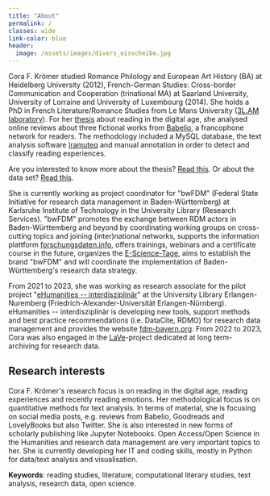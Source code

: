 ```yaml
---
title: "About"
permalink: / 
classes: wide
link-color: blue
header:
  image: /assets/images/divers_eisscheibe.jpg  
---
```

<!-- <font color="#0092ca"> </font> -->

<!-- *<font color="#0092ca">Currently searching for a position at the intersection Digital Humanities, literature, research data management and libraries.</font>*<!--

## Education

<!-- Dr Cora F. Krömer -->
Cora F. Krömer studied Romance Philology <!--(https://www.uni-heidelberg.de/rose/studium/bachelor/allg_praesent_ba_fra.html)--> and European Art History <!-- (https://www.uni-heidelberg.de/de/studium/alle-studienfaecher/europaeische-kunstgeschichte/europaeische-kunstgeschichte-bachelor-25)--> (BA) at Heidelberg University <!-- (https://www.uni-heidelberg.de/de)--> (2012), French-German Studies: Cross-border Communication and Cooperation <!-- https://www.uni-saarland.de/studium/angebot/master/dfs.html) --> (trinational MA) at Saarland University<!--(https://www.uni-saarland.de/start.html)-->, University of Lorraine <!--(https://www.univ-lorraine.fr)--> and University of Luxembourg <!--(https://wwwfr.uni.lu)--> (2014). She holds a PhD in French Literature/Romance Studies from Le Mans University <!--http://www.univ-lemans.fr/fr/index.html--> ([3L.AM laboratory](http://3lam.univ-lemans.fr/fr/index.html))<!--and Saarland University (2020): *Doctorat en Langue, littératures françaises et littératures francophones* from Le Mans University and *Dr. phil. in Französische Kulturwissenschaft und interkulturelle Kommunikation* from Saarland University-->. For her [thesis](https://tel.archives-ouvertes.fr/tel-03199594) about reading in the digital age, she analysed online reviews about three fictional works from [Babelio](https://www.babelio.com), a francophone network for readers. The methodology included a MySQL database, the text analysis software [Iramuteq](http://www.iramuteq.org) and manual annotation in order to detect and classify reading experiences. 

Are you interested to know more about the thesis? [Read this](https://corakroemer.github.io/thesis/). Or about the data set? [Read this](https://corakroemer.github.io/dataset/).

She is currently working as project coordinator for "bwFDM" (Federal State Initiative for research data management in Baden-Württemberg) at Karlsruhe Institute of Technology in the University Library (Research Services). "bwFDM" promotes the exchange between RDM actors in Baden-Württemberg and beyond by coordinating working groups on cross-cutting topics and joining (inter)national networks, supports the information plattform [forschungsdaten.info](https://forschungsdaten.info), offers trainings, webinars and a certificate course in the future, organizes the [E-Science-Tage](https://e-science-tage.de/en), aims to establish the brand "bwFDM" and will coordinate the implementation of Baden-Württemberg's research data strategy.

From 2021 to 2023, she was working as research associate for the pilot project "[eHumanities -- interdisziplinär](https://www.fdm-bayern.org/projekte/ehumanities-interdisziplinaer/)" at the University Library Erlangen-Nuremberg (Friedrich-Alexander-Universität Erlangen-Nürnberg). eHumanities -- interdisziplinär is developing new tools, support methods and best practice recommendations (i.e. DataCite, RDMO) for research data management and provides the website [fdm-bayern.org](https://www.fdm-bayern.org). From 2022 to 2023, Cora was also engaged in the [LaVe](https://www.fdm-bayern.org/projekte/lave/)-project dedicated at long term-archiving for research data.

## Research interests

Cora F. Krömer's research focus is on reading in the digital age, reading experiences and recently reading emotions. Her methodological focus is on quantitative methods for text analysis. In terms of material, she is focusing on social media posts, e.g. reviews from Babelio, Goodreads and LovelyBooks but also Twitter. She is also interested in new forms of scholarly publishing like Jupyter Notebooks. Open Access/Open Science in the Humanities and research data management are very important topics to her. She is currently developing her IT and coding skills, mostly in Python for data/text analysis and visualisation.

**Keywords**: reading studies, literature, computational literary studies, text analysis, research data, open science.

<!--
## More personal note
Cora loves reading, cycling, hiking, swimming, painting, sculpting and taking [photos](https://corakroemer.github.io/photography/). She is also interested in developing her IT and coding skills, mostly in Python and R for data/text analysis and visualisation.
-->

<!--permalink: /about/ if not landing page -->
